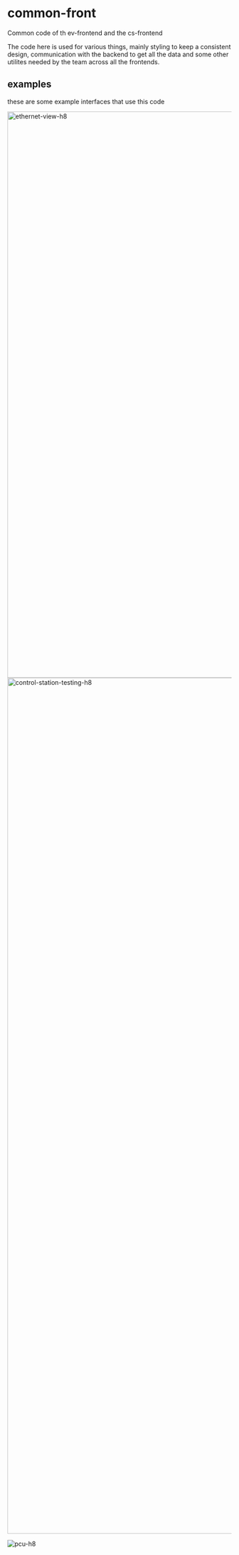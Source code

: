 # common-front
Common code of th ev-frontend and the cs-frontend

The code here is used for various things, mainly styling to keep a consistent design, communication with the backend to get all the data and some other utilites needed by the team across all the frontends.

## examples

these are some example interfaces that use this code

<img width="1270" alt="ethernet-view-h8" src="https://github.com/HyperloopUPV-H8/common-front/assets/114561048/c373c09c-6b94-41f2-a6d1-a466e0aef0e8">

<img width="1920" alt="control-station-testing-h8" src="https://github.com/HyperloopUPV-H8/common-front/assets/114561048/0917904f-e741-44e4-b20e-ab45dbce029f">

![pcu-h8](https://github.com/HyperloopUPV-H8/common-front/assets/114561048/a8ce6184-c373-49f5-b729-c212c4d66bd6)
